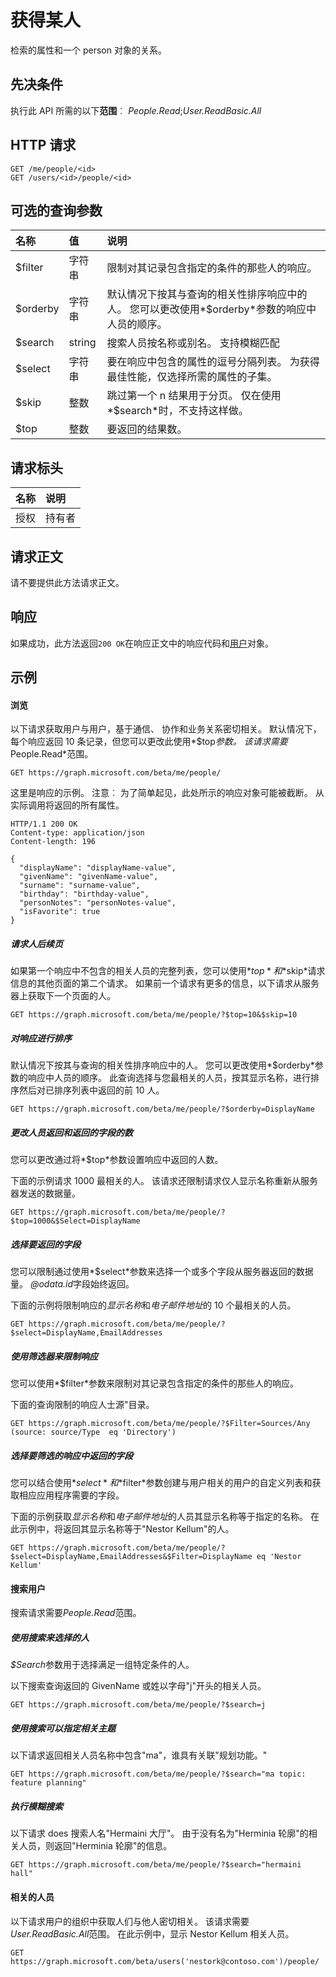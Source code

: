 # <a name="get-person"></a>获得某人

检索的属性和一个 person 对象的关系。
## <a name="prerequisites"></a>先决条件
执行此 API 所需的以下**范围**︰ *People.Read*;*User.ReadBasic.All*
 
## <a name="http-request"></a>HTTP 请求
<!-- { "blockType": "ignored" } -->
```http
GET /me/people/<id>
GET /users/<id>/people/<id>
```
## <a name="optional-query-parameters"></a>可选的查询参数
|名称|值|说明|
|:---------------|:--------|:-------|
|$filter|字符串|限制对其记录包含指定的条件的那些人的响应。|
|$orderby|字符串|默认情况下按其与查询的相关性排序响应中的人。 您可以更改使用*$orderby*参数的响应中人员的顺序。|
|$search|string|搜索人员按名称或别名。 支持模糊匹配|
|$select|字符串|要在响应中包含的属性的逗号分隔列表。 为获得最佳性能，仅选择所需的属性的子集。|
|$skip|整数|跳过第一个 n 结果用于分页。 仅在使用*$search*时，不支持这样做。|
|$top|整数|要返回的结果数。|

## <a name="request-headers"></a>请求标头
| 名称      |说明|
|:----------|:----------|
| 授权  | 持有者<code>|

## <a name="request-body"></a>请求正文
请不要提供此方法请求正文。
## <a name="response"></a>响应
如果成功，此方法返回`200 OK`在响应正文中的响应代码和[用户](../resources/person.md)对象。
## <a name="examples"></a>示例
#### <a name="browse"></a>浏览
以下请求获取用户与用户，基于通信、 协作和业务关系密切相关。 默认情况下，每个响应返回 10 条记录，但您可以更改此使用*$top*参数。 该请求需要*People.Read*范围。

<!-- {
  "blockType": "request",
  "name": "get_person"
}-->
```http
GET https://graph.microsoft.com/beta/me/people/
```

这里是响应的示例。 注意︰ 为了简单起见，此处所示的响应对象可能被截断。 从实际调用将返回的所有属性。
<!-- {
  "blockType": "response",
  "truncated": true,
  "@odata.type": "microsoft.graph.person"
} -->

```http
HTTP/1.1 200 OK
Content-type: application/json
Content-length: 196

{
  "displayName": "displayName-value",
  "givenName": "givenName-value",
  "surname": "surname-value",
  "birthday": "birthday-value",
  "personNotes": "personNotes-value",
  "isFavorite": true
}
```

##### <a name="requesting-a-subsequent-page-of-people"></a>请求人后续页
如果第一个响应中不包含的相关人员的完整列表，您可以使用*$top*和*$skip*请求信息的其他页面的第二个请求。 如果前一个请求有更多的信息，以下请求从服务器上获取下一个页面的人。

```http
GET https://graph.microsoft.com/beta/me/people/?$top=10&$skip=10
```

##### <a name="sort-the-response"></a>对响应进行排序
默认情况下按其与查询的相关性排序响应中的人。 您可以更改使用*$orderby*参数的响应中人员的顺序。 此查询选择与您最相关的人员，按其显示名称，进行排序然后对已排序列表中返回的前 10 人。

```http
GET https://graph.microsoft.com/beta/me/people/?$orderby=DisplayName
```
##### <a name="changing-the-number-of-people-returned-and-the-fields-returned"></a>更改人员返回和返回的字段的数
您可以更改通过将*$top*参数设置响应中返回的人数。 

下面的示例请求 1000 最相关的人。 该请求还限制请求仅人显示名称重新从服务器发送的数据量。


```http
GET https://graph.microsoft.com/beta/me/people/?$top=1000&$Select=DisplayName
```
##### <a name="selecting-the-fields-to-return"></a>选择要返回的字段
您可以限制通过使用*$select*参数来选择一个或多个字段从服务器返回的数据量。 *@odata.id*字段始终返回。

下面的示例将限制响应的*显示名称*和*电子邮件地址*的 10 个最相关的人员。

```http
GET https://graph.microsoft.com/beta/me/people/?$select=DisplayName,EmailAddresses
```
##### <a name="using-a-filter-to-limit-the-response"></a>使用筛选器来限制响应
您可以使用*$filter*参数来限制对其记录包含指定的条件的那些人的响应。 

下面的查询限制的响应人士源"目录。


```http
GET https://graph.microsoft.com/beta/me/people/?$Filter=Sources/Any (source: source/Type  eq 'Directory')
```

##### <a name="selecting-the-fields-to-return-in-a-filtered-response"></a>选择要筛选的响应中返回的字段

您可以结合使用*$select*和*$filter*参数创建与用户相关的用户的自定义列表和获取相应应用程序需要的字段。 

下面的示例获取*显示名称*和*电子邮件地址*的人员其显示名称等于指定的名称。 在此示例中，将返回其显示名称等于"Nestor Kellum"的人。 


```http
GET https://graph.microsoft.com/beta/me/people/?$select=DisplayName,EmailAddresses&$Filter=DisplayName eq 'Nestor Kellum'
```

#### <a name="search-people"></a>搜索用户
搜索请求需要*People.Read*范围。

##### <a name="using-search-to-select-people"></a>使用搜索来选择的人

*$Search*参数用于选择满足一组特定条件的人。 

以下搜索查询返回的 GivenName 或姓以字母"j"开头的相关人员。

```http
GET https://graph.microsoft.com/beta/me/people/?$search=j
```
##### <a name="using-search-to-specify-a-relevant-topic"></a>使用搜索可以指定相关主题

以下请求返回相关人员名称中包含"ma"，谁具有关联"规划功能。"

```http
GET https://graph.microsoft.com/beta/me/people/?$search="ma topic: feature planning"
```
##### <a name="performing-a-fuzzy-search"></a>执行模糊搜索

以下请求 does 搜索人名"Hermaini 大厅"。 由于没有名为"Herminia 轮廓"的相关人员，则返回"Herminia 轮廓"的信息。

```http
GET https://graph.microsoft.com/beta/me/people/?$search="hermaini hall"
```
#### <a name="related-people"></a>相关的人员

以下请求用户的组织中获取人们与他人密切相关。 该请求需要*User.ReadBasic.All*范围。 在此示例中，显示 Nestor Kellum 相关人员。

```http
GET https://graph.microsoft.com/beta/users('nestork@contoso.com')/people/
```

<!-- uuid: 8fcb5dbc-d5aa-4681-8e31-b001d5168d79
2015-10-25 14:57:30 UTC -->
<!-- {
  "type": "#page.annotation",
  "description": "Get person",
  "keywords": "",
  "section": "documentation",
  "tocPath": ""
}-->
